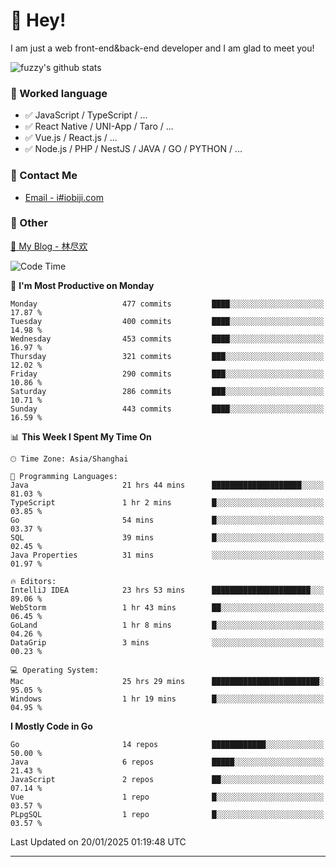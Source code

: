 # 👋 Hey!

I am just a web front-end&back-end developer and I am glad to meet you!

![fuzzy's github stats](https://github-readme-stats.vercel.app/api?username=JaydenForYou&&show_icons=true&&title_color=1abc9c&&icon_color=1abc9c)


### 📝 Worked language

- ✅ JavaScript / TypeScript / ...
- ✅ React Native / UNI-App / Taro / ...
- ✅ Vue.js / React.js / ...
- ✅ Node.js / PHP / NestJS / JAVA / GO / PYTHON / ...

### 📮 Contact Me

- [Email - i#iobiji.com](mailto:i@iobiji.com)


### 🤪 Other

[📌 My Blog - 林尽欢](https://iobiji.com)

<!--START_SECTION:waka-->
![Code Time](http://img.shields.io/badge/Code%20Time-1%2C506%20hrs%2048%20mins-blue)

📅 **I'm Most Productive on Monday** 

```text
Monday                   477 commits         ████░░░░░░░░░░░░░░░░░░░░░   17.87 % 
Tuesday                  400 commits         ████░░░░░░░░░░░░░░░░░░░░░   14.98 % 
Wednesday                453 commits         ████░░░░░░░░░░░░░░░░░░░░░   16.97 % 
Thursday                 321 commits         ███░░░░░░░░░░░░░░░░░░░░░░   12.02 % 
Friday                   290 commits         ███░░░░░░░░░░░░░░░░░░░░░░   10.86 % 
Saturday                 286 commits         ███░░░░░░░░░░░░░░░░░░░░░░   10.71 % 
Sunday                   443 commits         ████░░░░░░░░░░░░░░░░░░░░░   16.59 % 
```


📊 **This Week I Spent My Time On** 

```text
🕑︎ Time Zone: Asia/Shanghai

💬 Programming Languages: 
Java                     21 hrs 44 mins      ████████████████████░░░░░   81.03 % 
TypeScript               1 hr 2 mins         █░░░░░░░░░░░░░░░░░░░░░░░░   03.85 % 
Go                       54 mins             █░░░░░░░░░░░░░░░░░░░░░░░░   03.37 % 
SQL                      39 mins             █░░░░░░░░░░░░░░░░░░░░░░░░   02.45 % 
Java Properties          31 mins             ░░░░░░░░░░░░░░░░░░░░░░░░░   01.97 % 

🔥 Editors: 
IntelliJ IDEA            23 hrs 53 mins      ██████████████████████░░░   89.06 % 
WebStorm                 1 hr 43 mins        ██░░░░░░░░░░░░░░░░░░░░░░░   06.45 % 
GoLand                   1 hr 8 mins         █░░░░░░░░░░░░░░░░░░░░░░░░   04.26 % 
DataGrip                 3 mins              ░░░░░░░░░░░░░░░░░░░░░░░░░   00.23 % 

💻 Operating System: 
Mac                      25 hrs 29 mins      ████████████████████████░   95.05 % 
Windows                  1 hr 19 mins        █░░░░░░░░░░░░░░░░░░░░░░░░   04.95 % 
```

**I Mostly Code in Go** 

```text
Go                       14 repos            ████████████░░░░░░░░░░░░░   50.00 % 
Java                     6 repos             █████░░░░░░░░░░░░░░░░░░░░   21.43 % 
JavaScript               2 repos             ██░░░░░░░░░░░░░░░░░░░░░░░   07.14 % 
Vue                      1 repo              █░░░░░░░░░░░░░░░░░░░░░░░░   03.57 % 
PLpgSQL                  1 repo              █░░░░░░░░░░░░░░░░░░░░░░░░   03.57 % 
```




 Last Updated on 20/01/2025 01:19:48 UTC
<!--END_SECTION:waka-->
---
